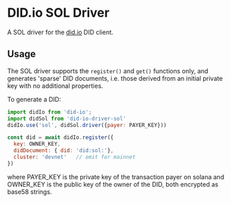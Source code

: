 # DID.io SOL Driver

A SOL driver for the [did.io](https://github.com/digitalbazaar/did-io) DID client.

## Usage

The SOL driver supports the `register()` and `get()` functions only, and generates
'sparse' DID documents, i.e. those derived from an initial private key with no additional
properties.

To generate a DID:

```js
import didIo from 'did-io';
import didSol from 'did-io-driver-sol'
didIo.use('sol', didSol.driver({payer: PAYER_KEY}))

const did = await didIo.register({
  key: OWNER_KEY, 
  didDocument: { did: 'did:sol:'},
  cluster: 'devnet'   // omit for mainnet
})
```

where PAYER_KEY is the private key of the transaction payer on solana
and OWNER_KEY is the public key of the owner of the DID,
both encrypted as base58 strings.
